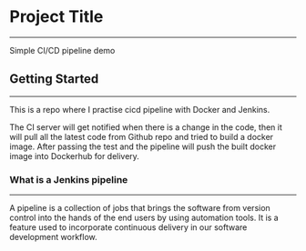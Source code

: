 # Project Title

---

Simple CI/CD pipeline demo

## Getting Started

---
This is a repo where I practise cicd pipeline with Docker and Jenkins.

The CI server will get notified when there is a change in the code, then it will pull all the latest code from Github repo and tried to build a docker image. After passing the test and the pipeline will push the built docker image into Dockerhub for delivery.

### What is a Jenkins pipeline

---
A pipeline is a collection of jobs that brings the software from version control into the hands of the end users by using automation tools. It is a feature used to incorporate continuous delivery in our software development workflow.